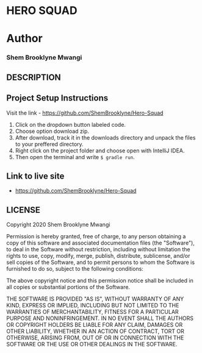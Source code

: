 # HERO SQUAD

# Author

### Shem Brooklyne Mwangi    

## DESCRIPTION


## Project Setup Instructions
Visit the link - https://github.com/ShemBrooklyne/Hero-Squad

1. Click on the dropdown button labeled code.
2. Choose option download zip.
3. After download, track it in the downloads directory and unpack the files to your preffered directory.
4. Right click on the project folder and choose open with IntelliJ IDEA.
5. Then open the terminal and write `$ gradle run`.

## Link to live site
- https://github.com/ShemBrooklyne/Hero-Squad

## LICENSE
Copyright 2020 Shem Brooklyne Mwangi

Permission is hereby granted, free of charge, to any person obtaining a copy of this software and associated documentation files (the "Software"), to deal in the Software without restriction, including without limitation the rights to use, copy, modify, merge, publish, distribute, sublicense, and/or sell copies of the Software, and to permit persons to whom the Software is furnished to do so, subject to the following conditions:

The above copyright notice and this permission notice shall be included in all copies or substantial portions of the Software.

THE SOFTWARE IS PROVIDED "AS IS", WITHOUT WARRANTY OF ANY KIND, EXPRESS OR IMPLIED, INCLUDING BUT NOT LIMITED TO THE WARRANTIES OF MERCHANTABILITY, FITNESS FOR A PARTICULAR PURPOSE AND NONINFRINGEMENT. IN NO EVENT SHALL THE AUTHORS OR COPYRIGHT HOLDERS BE LIABLE FOR ANY CLAIM, DAMAGES OR OTHER LIABILITY, WHETHER IN AN ACTION OF CONTRACT, TORT OR OTHERWISE, ARISING FROM, OUT OF OR IN CONNECTION WITH THE SOFTWARE OR THE USE OR OTHER DEALINGS IN THE SOFTWARE.